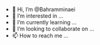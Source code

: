 - 👋 Hi, I’m @Bahramminaei
- 👀 I’m interested in ...
- 🌱 I’m currently learning ...
- 💞️ I’m looking to collaborate on ...
- 📫 How to reach me ...

<!---
Bahramminaei/Bahramminaei is a ✨ special ✨ repository because its `README.md` (this file) appears on your GitHub profile.
You can click the Preview link to take a look at your changes.
--->

